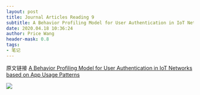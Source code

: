 ```yaml
---
layout: post
title: Journal Articles Reading 9
subtitle: A Behavior Profiling Model for User Authentication in IoT Networks based on App Usage Patterns
date: 2020.04.18 10:36:24
author: Price Wang
header-mask: 0.8
tags:
- 笔记
---
```


原文链接 [A Behavior Profiling Model for User Authentication in IoT Networks based on App Usage Patterns](https://ieeexplore.ieee.org/document/8592761)

<img class="post_img" src="{{ site.baseurl }}/img/post/{{ page.title }}/{{ page.title }}.png">
